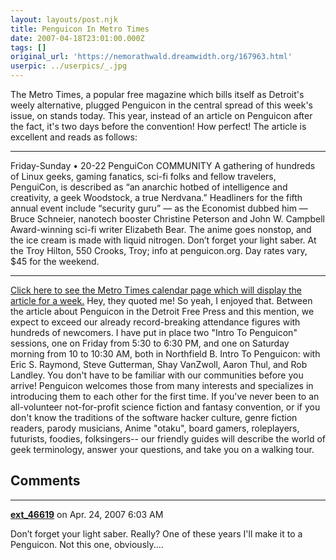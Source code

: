 ```yaml
---
layout: layouts/post.njk
title: Penguicon In Metro Times
date: 2007-04-18T23:01:00.000Z
tags: []
original_url: 'https://nemorathwald.dreamwidth.org/167963.html'
userpic: ../userpics/_.jpg
---
```

The Metro Times, a popular free magazine which bills itself as Detroit's weely alternative, plugged Penguicon in the central spread of this week's issue, on stands today. This year, instead of an article on Penguicon after the fact, it's two days before the convention! How perfect! The article is excellent and reads as follows:

* * *

Friday-Sunday • 20-22 PenguiCon COMMUNITY A gathering of hundreds of Linux geeks, gaming fanatics, sci-fi folks and fellow travelers, PenguiCon, is described as “an anarchic hotbed of intelligence and creativity, a geek Woodstock, a true Nerdvana.” Headliners for the fifth annual event include “security guru” — as the Economist dubbed him — Bruce Schneier, nanotech booster Christine Peterson and John W. Campbell Award-winning sci-fi writer Elizabeth Bear. The anime goes nonstop, and the ice cream is made with liquid nitrogen. Don’t forget your light saber. At the Troy Hilton, 550 Crooks, Troy; info at penguicon.org. Day rates vary, $45 for the weekend.

* * *

[Click here to see the Metro Times calendar page which will display the article for a week.](http://www.metrotimes.com/calendar/) Hey, they quoted me! So yeah, I enjoyed that. Between the article about Penguicon in the Detroit Free Press and this mention, we expect to exceed our already record-breaking attendance figures with hundreds of newcomers. I have put in place two "Intro To Penguicon" sessions, one on Friday from 5:30 to 6:30 PM, and one on Saturday morning from 10 to 10:30 AM, both in Northfield B. Intro To Penguicon: with Eric S. Raymond, Steve Gutterman, Shay VanZwoll, Aaron Thul, and Rob Landley. You don't have to be familiar with our communities before you arrive! Penguicon welcomes those from many interests and specializes in introducing them to each other for the first time. If you've never been to an all-volunteer not-for-profit science fiction and fantasy convention, or if you don't know the traditions of the software hacker culture, genre fiction readers, parody musicians, Anime "otaku", board gamers, roleplayers, futurists, foodies, folksingers-- our friendly guides will describe the world of geek terminology, answer your questions, and take you on a walking tour.

## Comments

---

**[ext_46619](https://www.dreamwidth.org/users/ext_46619)** on Apr. 24, 2007 6:03 AM

Don’t forget your light saber. Really? One of these years I'll make it to a Penguicon. Not this one, obviously....
